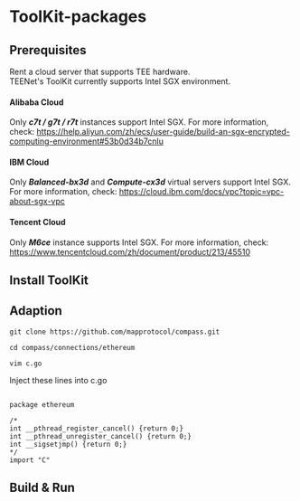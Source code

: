 # ToolKit-packages

## Prerequisites
Rent a cloud server that supports TEE hardware.   
TEENet's ToolKit currently supports Intel SGX environment.  
#### Alibaba Cloud  
Only ***c7t / g7t / r7t*** instances support Intel SGX. For more information, check: https://help.aliyun.com/zh/ecs/user-guide/build-an-sgx-encrypted-computing-environment#53b0d34b7cnlu   
#### IBM Cloud
Only ***Balanced-bx3d*** and ***Compute-cx3d*** virtual servers support Intel SGX. For more information, check: https://cloud.ibm.com/docs/vpc?topic=vpc-about-sgx-vpc  
#### Tencent Cloud
Only ***M6ce*** instance supports Intel SGX. For more information, check: https://www.tencentcloud.com/zh/document/product/213/45510   

## Install ToolKit

## Adaption
```shell
git clone https://github.com/mapprotocol/compass.git

cd compass/connections/ethereum

vim c.go
```
Inject these lines into c.go
```golang

package ethereum

/*
int __pthread_register_cancel() {return 0;}
int __pthread_unregister_cancel() {return 0;}
int __sigsetjmp() {return 0;}
*/
import "C"

```

## Build & Run

